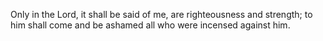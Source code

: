 Only in the Lord, it shall be said of me, are righteousness and strength; to him shall come and be ashamed all who were incensed against him.
